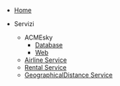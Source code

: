 * [Home](/)

* Servizi
    * ACMEsky
        <!-- * [Service](src/ACMEskyService/) -->
        * [Database](src/ACMEskyDB/)
        * [Web](src/ACMEskyWeb/frontend)
    * [Airline Service](src/airlineService/)
    <!-- * [Bank Service](src/BankService/) -->
    <!-- * [Prontogram](src/Prontogram/) -->
    * [Rental Service](src/rentService/)
    * [GeographicalDistance Service](src/geodistanceService/)

<!-- * Servizi -->
<!--     * [geoDistance](src/geoDistance/) -->
<!--     * [airlineService](src/airlineService/) -->

